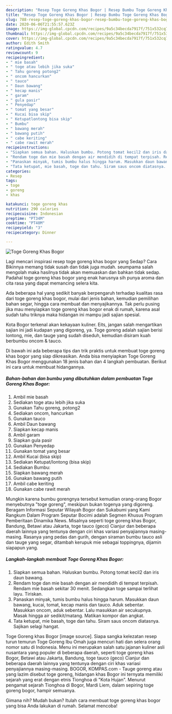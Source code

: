 ```yaml
---
description: "Resep Toge Goreng Khas Bogor | Resep Bumbu Toge Goreng Khas Bogor Yang Sempurna"
title: "Resep Toge Goreng Khas Bogor | Resep Bumbu Toge Goreng Khas Bogor Yang Sempurna"
slug: 788-resep-toge-goreng-khas-bogor-resep-bumbu-toge-goreng-khas-bogor-yang-sempurna
date: 2020-06-06T21:55:57.623Z
image: https://img-global.cpcdn.com/recipes/9a5c34becda7917f/751x532cq70/toge-goreng-khas-bogor-foto-resep-utama.jpg
thumbnail: https://img-global.cpcdn.com/recipes/9a5c34becda7917f/751x532cq70/toge-goreng-khas-bogor-foto-resep-utama.jpg
cover: https://img-global.cpcdn.com/recipes/9a5c34becda7917f/751x532cq70/toge-goreng-khas-bogor-foto-resep-utama.jpg
author: Edith Smith
ratingvalue: 4.7
reviewcount: 9
recipeingredient:
- " mie basah"
- " toge atau lebih jika suka"
- " Tahu goreng potong2"
- " oncom hancurkan"
- " tauco"
- " Daun bawang"
- " kecap manis"
- " garam"
- " gula pasir"
- " Penyedap"
- " tomat yang besar"
- " Kucai bisa skip"
- " Ketupatlontong bisa skip"
- " Bumbu"
- " bawang merah"
- " bawang putih"
- " cabe keriting"
- " cabe rawit merah"
recipeinstructions:
- "Siapkan semua bahan. Haluskan bumbu. Potong tomat kecil2 dan iris daun bawang."
- "Rendam toge dan mie basah dengan air mendidih di tempat terpisah. Rendam mie basah sekitar 30 menit. Sedangkan toge sampai terlihat layu. Tiriskan."
- "Panaskan minyak, tumis bumbu halus hingga harum. Masukkan daun bawang, kucai, tomat, kecap manis dan tauco. Aduk sebentar. Masukkan oncom, aduk sebentar. Lalu masukkan air secukupnya. Masak hingga air sedikit/matang. Matikan kompor dan angkat."
- "Tata ketupat, mie basah, toge dan tahu. Siram saus oncom diatasnya. Sajikan selagi hangat."
categories:
- Resep
tags:
- toge
- goreng
- khas

katakunci: toge goreng khas 
nutrition: 290 calories
recipecuisine: Indonesian
preptime: "PT34M"
cooktime: "PT40M"
recipeyield: "3"
recipecategory: Dinner

---
```



![Toge Goreng Khas Bogor](https://img-global.cpcdn.com/recipes/9a5c34becda7917f/751x532cq70/toge-goreng-khas-bogor-foto-resep-utama.jpg)

Lagi mencari inspirasi resep toge goreng khas bogor yang Sedap? Cara Bikinnya memang tidak susah dan tidak juga mudah. seumpama salah mengolah maka hasilnya tidak akan memuaskan dan bahkan tidak sedap. Padahal toge goreng khas bogor yang enak harusnya sih punya aroma dan cita rasa yang dapat memancing selera kita.

Ada beberapa hal yang sedikit banyak berpengaruh terhadap kualitas rasa dari toge goreng khas bogor, mulai dari jenis bahan, kemudian pemilihan bahan segar, hingga cara membuat dan menyajikannya. Tak perlu pusing jika mau menyiapkan toge goreng khas bogor enak di rumah, karena asal sudah tahu triknya maka hidangan ini mampu jadi sajian spesial.

Kota Bogor terkenal akan kekayaan kuliner. Eits, jangan salah mengartikan sajian ini jadi kudapan yang digoreng, ya. Toge goreng adalah sajian berisi lontong, mie, dan tauge yang sudah diseduh, kemudian disiram kuah berbumbu oncom &amp; tauco.


Di bawah ini ada beberapa tips dan trik praktis untuk membuat toge goreng khas bogor yang siap dikreasikan. Anda bisa menyiapkan Toge Goreng Khas Bogor menggunakan 18 jenis bahan dan 4 langkah pembuatan. Berikut ini cara untuk membuat hidangannya.

<!--inarticleads1-->

##### Bahan-bahan dan bumbu yang dibutuhkan dalam pembuatan Toge Goreng Khas Bogor:

1. Ambil  mie basah
1. Sediakan  toge atau lebih jika suka
1. Gunakan  Tahu goreng, potong2
1. Sediakan  oncom, hancurkan
1. Gunakan  tauco
1. Ambil  Daun bawang
1. Siapkan  kecap manis
1. Ambil  garam
1. Siapkan  gula pasir
1. Gunakan  Penyedap
1. Gunakan  tomat yang besar
1. Ambil  Kucai (bisa skip)
1. Sediakan  Ketupat/lontong (bisa skip)
1. Sediakan  Bumbu:
1. Siapkan  bawang merah
1. Gunakan  bawang putih
1. Ambil  cabe keriting
1. Gunakan  cabe rawit merah


Mungkin karena bumbu gorengnya tersebut kemudian orang-orang Bogor menyebutnya &#34;toge goreng&#34;, meskipun bukan togenya yang digoreng. Beragam Informasi Seputar Wilayah Bogor dan Sukabumi yang Kami Rangkum Dalam Program Seputar Bocimi adalah Segmen Khusus Program Pemberitaan Dinamika News. Misalnya seperti toge goreng khas Bogor, Bandung, Betawi atau Jakarta, toge tauco (geco) Cianjur dan beberapa daerah lainnya yang tentunya dengan ciri khas variasi penyajiannya masing-masing. Rasanya yang pedas dan gurih, dengan siraman bumbu tauco asli dan tauge yang segar, ditambah kerupuk mie sebagai toppingnya, dijamin siapapun yang. 

<!--inarticleads2-->

##### Langkah-langkah membuat Toge Goreng Khas Bogor:

1. Siapkan semua bahan. Haluskan bumbu. Potong tomat kecil2 dan iris daun bawang.
1. Rendam toge dan mie basah dengan air mendidih di tempat terpisah. Rendam mie basah sekitar 30 menit. Sedangkan toge sampai terlihat layu. Tiriskan.
1. Panaskan minyak, tumis bumbu halus hingga harum. Masukkan daun bawang, kucai, tomat, kecap manis dan tauco. Aduk sebentar. Masukkan oncom, aduk sebentar. Lalu masukkan air secukupnya. Masak hingga air sedikit/matang. Matikan kompor dan angkat.
1. Tata ketupat, mie basah, toge dan tahu. Siram saus oncom diatasnya. Sajikan selagi hangat.


Toge Goreng khas Bogor [image source]. Siapa sangka kelezatan resep turun temurun Toge Goreng Ibu Omah juga mencuri hati dan selera orang nomor satu di Indonesia. Menu ini merupakan salah satu jajanan kuliner asli nusantara yang populer di beberapa daerah, seperti toge goreng khas Bogor, Betawi atau Jakarta, Bandung, toge tauco (geco) Cianjur dan beberapa daerah lainnya yang tentunya dengan ciri khas variasi penyajiannya masing-masing. BOGOR, KOMPAS.com - Tauge goreng atau yang lazim disebut toge goreng, hidangan khas Bogor ini ternyata memiliki sejarah yang erat dengan etnis Tionghoa di &#34;Kota Hujan&#34;. Menurut pengamat sejarah Tionghoa di Bogor, Mardi Liem, dalam sepiring toge goreng bogor, hampir semuanya. 

Gimana nih? Mudah bukan? Itulah cara membuat toge goreng khas bogor yang bisa Anda lakukan di rumah. Selamat mencoba!
